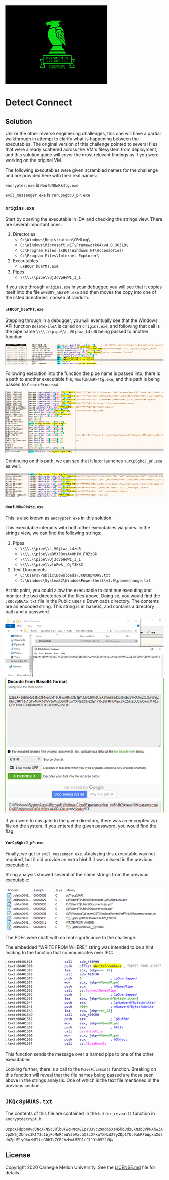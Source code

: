 <img src="../../../logo.png" height="250px">

# Detect Connect

## Solution

Unlike the other reverse engineering challenges, this one will have a partial walkthrough in attempt to clarify what is
happening between the executables. The original version of this challenge pointed to several files that were already
scattered across the VM's filesystem from deployment, and this solution guide will cover the most relevant findings as
if you were working on the original VM.

The following executables were given scrambled names for the challenge and are provided here with their real names:

`encrypter.exe` is `NoufUNUwRk4tg.exe`

`evil_messenger.exe` is `YurCp6gbcJ_pP.exe`

### `origins.exe`

Start by opening the executable in IDA and checking the strings view. There are several important ones:

1. Directories
    - `C:\Windows\Registration\CRMLog\`
    - `C:\Windows\Microsoft.NET\Framework64\v4.0.30319\`
    - `C:\Program Files (x86)\Windows NT\Accessories\`
    - `C:\Program Files\Internet Explorer\`
2. Executables
    - `uFBOQY_h6aYMT.exe`
3. Pipes
    - `\\\\.\\pipe\\Uj3cVpHeW1_I_1`

If you step through `origins.exe` in your debugger, you will see that it copies itself into the file `uFBOQY_h6aYMT.exe`
and then moves the copy into one of the listed directories, chosen at random.

#### `uFBOQY_h6aYMT.exe`

Stepping through in a debugger, you will eventually see that the Windows API function `DeleteFileA` is called on
`origins.exe`, and following that call is the pipe name `\\\\.\\pipe\\L_VGjLwz_L4zd8` being passed to another function.

<img src="deletefile.png">

Following execution into the function the pipe name is passed into, there is a path to another executable file,
`NoufUNUwRk4tg.exe`, and this path is being passed to `CreateProcessA`.

<img src="nouflaunch.png">

Continuing on this path, we can see that it later launches `YurCp6gbcJ_pP.exe` as well.

<img src="yurcpath.png">

#### `NoufUNUwRk4tg.exe`

This is also known as `encrypter.exe` in this solution.

This executable interacts with both other executables via pipes. In the strings view, we can find the following strings:

1. Pipes
    - `\\\\.\\pipe\\L_VGjLwz_L4zd8`
    - `\\\\.\\pipe\\aBMX38osA40M1W_FNZz0k`
    - `\\\\.\\pipe\\Uj3cVpHeW1_I_1`
    - `\\\\.\\pipe\\vfoPwk__OjY3XkC`
2. Text Documents
    - `C:\Users\Public\Downloads\JKQc8pNUAS.txt`
    - `C:\Windows\System32\WindowsPowerShell\v1.0\psmemchange.txt`

At this point, you could allow the executable to continue executing and monitor the two directories of the files above.
Doing so, you would find the `JKQc8pNUAS.txt` file in the Public user's Downloads directory. The contents are an
encoded string. This string is in base64, and contains a directory path and a password.

<img src="jkqfile.png">

<img src="base64decode.png">

If you were to navigate to the given directory, there was an encrypted zip file on the system. If you entered the given
password, you would find the flag.

#### `YurCp6gbcJ_pP.exe`

Finally, we get to `evil_messenger.exe`. Analyzing this executable was not required, but it did provide an extra hint if
it was missed in the previous executable.

String analysis showed several of the same strings from the previous executable:

<img src="messengerstrings.png">

The PDFs were chaff with no real significance to the challenge.

The embedded "WRITE FROM WHERE" string was intended to be a hint leading to the function that communicates over IPC:

<img src="writefromwhere.png">

This function sends the message over a named pipe to one of the other executables.

Looking further, there is a call to the `MoveFileExA()` function. Breaking on this function will reveal that the file
names being passed are those seen above in the strings analysis. One of which is the text file mentioned in the previous
section.

## `JKQc8pNUAS.txt`

The contents of this file are contained in the `buffer_reveal()` function in `encryptdecrypt.h`:

`QzpcXFdpbmRvd3NcXFN5c3RlbUFwcHNcXE1pY3Jvc29mdC5XaW5kb3dzLkNsb3VkRXhwZXJpZW5jZUhvc3RfY3c1bjFoMnR4eWV3eVxcbGliXFxwYXNzd29yZDp1YUc9akRFbWpxaXd2dnZpUElyQkozMTlLeGBhTzZCRChzMmtMZD1uJllYb052JVQ=`

## License
Copyright 2020 Carnegie Mellon University. See the [LICENSE.md](../../../LICENSE.md) file for details.
